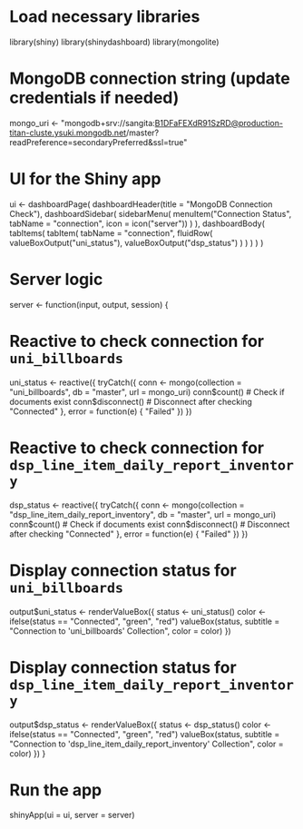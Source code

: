 # Load necessary libraries
library(shiny)
library(shinydashboard)
library(mongolite)

# MongoDB connection string (update credentials if needed)
mongo_uri <- "mongodb+srv://sangita:B1DFaFEXdR91SzRD@production-titan-cluste.ysuki.mongodb.net/master?readPreference=secondaryPreferred&ssl=true"

# UI for the Shiny app
ui <- dashboardPage(
  dashboardHeader(title = "MongoDB Connection Check"),
  dashboardSidebar(
    sidebarMenu(
      menuItem("Connection Status", tabName = "connection", icon = icon("server"))
    )
  ),
  dashboardBody(
    tabItems(
      tabItem(
        tabName = "connection",
        fluidRow(
          valueBoxOutput("uni_status"),
          valueBoxOutput("dsp_status")
        )
      )
    )
  )
)

# Server logic
server <- function(input, output, session) {
  
  # Reactive to check connection for `uni_billboards`
  uni_status <- reactive({
    tryCatch({
      conn <- mongo(collection = "uni_billboards", db = "master", url = mongo_uri)
      conn$count()  # Check if documents exist
      conn$disconnect()  # Disconnect after checking
      "Connected"
    }, error = function(e) {
      "Failed"
    })
  })
  
  # Reactive to check connection for `dsp_line_item_daily_report_inventory`
  dsp_status <- reactive({
    tryCatch({
      conn <- mongo(collection = "dsp_line_item_daily_report_inventory", db = "master", url = mongo_uri)
      conn$count()  # Check if documents exist
      conn$disconnect()  # Disconnect after checking
      "Connected"
    }, error = function(e) {
      "Failed"
    })
  })
  
  # Display connection status for `uni_billboards`
  output$uni_status <- renderValueBox({
    status <- uni_status()
    color <- ifelse(status == "Connected", "green", "red")
    valueBox(status, subtitle = "Connection to 'uni_billboards' Collection", color = color)
  })
  
  # Display connection status for `dsp_line_item_daily_report_inventory`
  output$dsp_status <- renderValueBox({
    status <- dsp_status()
    color <- ifelse(status == "Connected", "green", "red")
    valueBox(status, subtitle = "Connection to 'dsp_line_item_daily_report_inventory' Collection", color = color)
  })
}

# Run the app
shinyApp(ui = ui, server = server)
